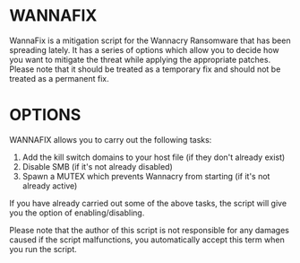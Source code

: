 # WANNAFIX

WannaFix is a mitigation script for the Wannacry Ransomware that has been spreading lately.
It has a series of options which allow you to decide how you want to mitigate the threat while applying the appropriate patches.
Please note that it should be treated as a temporary fix and should not be treated as a permanent fix.

# OPTIONS

WANNAFIX allows you to carry out the following tasks:

1) Add the kill switch domains to your host file (if they don't already exist)
2) Disable SMB (if it's not already disabled)
3) Spawn a MUTEX which prevents Wannacry from starting (if it's not already active)

If you have already carried out some of the above tasks, the script will give you the option of enabling/disabling.

Please note that the author of this script is not responsible for any damages caused if the script malfunctions, you automatically accept this term when you run the script.
